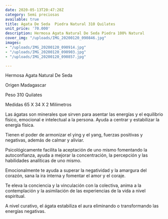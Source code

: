 ```yaml
---
date: 2020-05-13T20:47:28Z
category: Semi preciosas
available: true
title: Agata De Seda  Piedra Natural 310 Quilates
unit_price: '70.000'
description: Hermosa Agata Natural De Seda Piedra 100% Natural
cover_img: "/uploads/IMG_20200120_090846.jpg"
images:
- "/uploads/IMG_20200120_090914.jpg"
- "/uploads/IMG_20200120_090903.jpg"
- "/uploads/IMG_20200120_090857.jpg"

---
```

Hermosa Agata Natural De Seda 

Origen Madagascar 

Peso 310 Quilates 

Medidas 65 X 34 X 2 Milímetros 

Las ágatas son minerales que sirven para asentar las energías y el equilibrio físico, emocional e intelectual a la persona. Ayuda a centrar y estabilizar la energía física.

Tienen el poder de armonizar el ying y el yang, fuerzas positivas y negativas, además de calmar y aliviar.

Psicológicamente facilita la aceptación de uno mismo fomentando la autoconfianza, ayuda a mejorar la concentración, la percepción y las habilidades analíticas de uno mismo.

Emocionalmente te ayuda a superar la negatividad y la amargura del corazón, sana la ira interna y fomentar el amor y el coraje.

Te eleva la conciencia y la vinculación con la colectiva, anima a la contemplación y la asimilación de las experiencias de la vida a nivel espiritual.

A nivel curativo, el ágata estabiliza el aura eliminando o transformando las energías negativas.